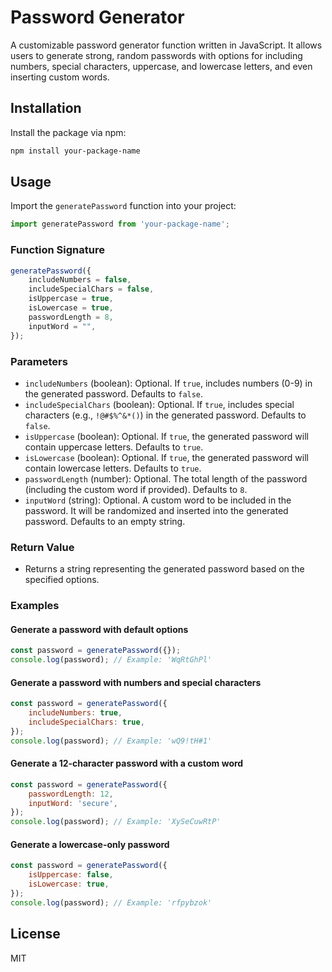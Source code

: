 # Password Generator

A customizable password generator function written in JavaScript. It allows users to generate strong, random passwords with options for including numbers, special characters, uppercase, and lowercase letters, and even inserting custom words.

## Installation

Install the package via npm:

```bash
npm install your-package-name
```

## Usage

Import the `generatePassword` function into your project:

```javascript
import generatePassword from 'your-package-name';
```

### Function Signature

```javascript
generatePassword({
    includeNumbers = false,
    includeSpecialChars = false,
    isUppercase = true,
    isLowercase = true,
    passwordLength = 8,
    inputWord = "",
});
```

### Parameters

- `includeNumbers` (boolean): Optional. If `true`, includes numbers (0-9) in the generated password. Defaults to `false`.
- `includeSpecialChars` (boolean): Optional. If `true`, includes special characters (e.g., `!@#$%^&*()`) in the generated password. Defaults to `false`.
- `isUppercase` (boolean): Optional. If `true`, the generated password will contain uppercase letters. Defaults to `true`.
- `isLowercase` (boolean): Optional. If `true`, the generated password will contain lowercase letters. Defaults to `true`.
- `passwordLength` (number): Optional. The total length of the password (including the custom word if provided). Defaults to `8`.
- `inputWord` (string): Optional. A custom word to be included in the password. It will be randomized and inserted into the generated password. Defaults to an empty string.

### Return Value

- Returns a string representing the generated password based on the specified options.

### Examples

#### Generate a password with default options

```javascript
const password = generatePassword({});
console.log(password); // Example: 'WqRtGhPl'
```

#### Generate a password with numbers and special characters

```javascript
const password = generatePassword({
    includeNumbers: true,
    includeSpecialChars: true,
});
console.log(password); // Example: 'wQ9!tH#1'
```

#### Generate a 12-character password with a custom word

```javascript
const password = generatePassword({
    passwordLength: 12,
    inputWord: 'secure',
});
console.log(password); // Example: 'XySeCuwRtP'
```

#### Generate a lowercase-only password

```javascript
const password = generatePassword({
    isUppercase: false,
    isLowercase: true,
});
console.log(password); // Example: 'rfpybzok'
```

## License

MIT